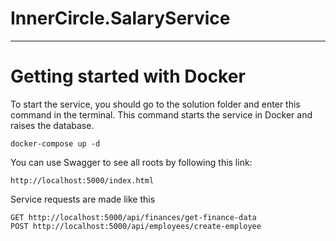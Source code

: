 # InnerCircle.SalaryService

____
# Getting started with Docker
To start the service, you should go to the solution folder and enter this command in the terminal. This command starts the service in Docker and raises the database.
```
docker-compose up -d
```

You can use Swagger to see all roots by following this link:
```
http://localhost:5000/index.html
```
Service requests are made like this
```
GET http://localhost:5000/api/finances/get-finance-data
POST http://localhost:5000/api/employees/create-employee
```
